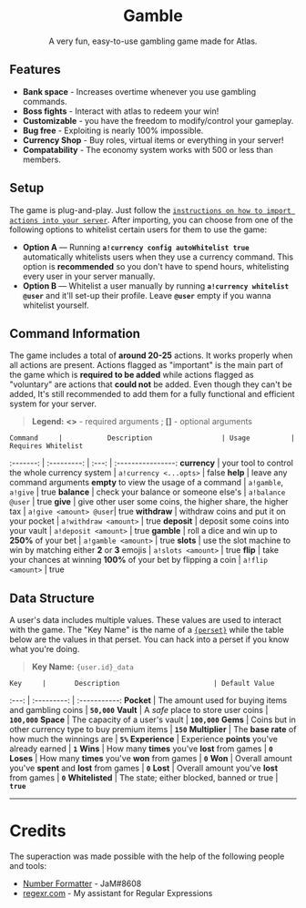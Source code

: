 <div align="center">

# Gamble
A very fun, easy-to-use gambling game made for Atlas.

</div>

## Features

* **Bank space** - Increases overtime whenever you use gambling commands.
* **Boss fights** - Interact with atlas to redeem your win!
* **Customizable** - you have the freedom to modify/control your gameplay.
* **Bug free** - Exploiting is nearly 100% impossible.
* **Currency Shop** - Buy roles, virtual items or everything in your server!
* **Compatability** - The economy system works with 500 or less than members.

## Setup
The game is plug-and-play. Just follow the [`instructions on how to import actions into your server`](../../README.MD). After importing, you can choose from one of the following options to whitelist certain users for them to use the game:

* **Option A** — Running **`a!currency config autoWhitelist true`** automatically whitelists users when they use a currency command. This option is **recommended** so you don't have to spend hours, whitelisting every user in your server manually.
* **Option B** — Whitelist a user manually by running **`a!currency whitelist @user`** and it'll set-up their profile. Leave **`@user`** empty if you wanna whitelist yourself.

## Command Information
The game includes a total of **around 20-25** actions. It works properly when all actions are present. Actions flagged as "important" is the main part of the game which is **required to be added** while actions flagged as "voluntary" are actions that **could not** be added. Even though they can't be added, It's still recommended to add them for a fully functional and efficient system for your server.

> **Legend:** **<>** - required arguments ; **[]** - optional arguments

    Command  	| 			Description					| Usage 		 | Requires Whitelist
   :-------: 	| 			:---------: 					| :---: 		 | :----------------:
**currency** 	| your tool to control the whole currency system 			| `a!currency <...opts>` | 	false
**help** 	| leave any command arguments **empty** to view the usage of a command  | `a!gamble`, `a!give`   | 	true
**balance**	| check your balance or someone else's					| `a!balance @user` 	 | 	true
**give** 	| give other user some coins, the higher share, the higher tax		| `a!give <amount> @user`| 	true
**withdraw** 	| withdraw coins and put it on your pocket				| `a!withdraw <amount>`  | 	true
**deposit**  	| deposit some coins into your vault					| `a!deposit <amount>`   | 	true
**gamble**   	| roll a dice and win up to **250%** of your bet			| `a!gamble <amount>`    | 	true
**slots**    	| use the slot machine to win by matching either **2** or **3** emojis	| `a!slots <amount>`     | 	true
**flip** 	| take your chances at winning **100%** of your bet by flipping a coin 	| `a!flip <amount>`      | 	true

<div id="currency-data-structure">
	
## Data Structure
A user's data includes multiple values. These values are used to interact with the game. The "Key Name" is the name of a [`{perset}`](https://atlas.bot/documentation/tags/perset) while the table below are the values in that perset. You can hack into a perset if you know what you're doing.

> **Key Name:** `{user.id}_data`

    Key	   	| 		Description 		    	  	  | Default Value 
   :---:   	| 		:---------: 		    	  	  | :-----------: 
**Pocket** 	| The amount used for buying items and gambling coins  	  | **`50,000`**
**Vault**  	| A *safe* place to store user coins	   	  	  | **`100,000`**
**Space**  	| The capacity of a user's vault		  	  | **`100,000`**
**Gems**   	| Coins but in other currency type to buy premium items	  | **`150`**
**Multiplier**  | The **base rate** of how much the winnings are	  | **`5%`**
**Experience**  | Experience **points** you've already earned 	  	  | **`1`**
**Wins**	| How many **times** you've **lost** from games	  	  | **`0`**
**Loses**	| How many **times** you've **won** from games    	  | **`0`**
**Won**		| Overall amount you've **spent** and **lost** from games | **`0`**
**Lost**	| Overall amount you've **lost** from games	  	  | **`0`**
**Whitelisted** | The state; either blocked, banned or true 	  	  | **`true`**

</div>

--------------------------------------
# Credits
The superaction was made possible with the help of the following people and tools:
* [Number Formatter](https://github.com/atlasbot/community-actions/tree/master/Snippets/Emrison-NumberFormatter) - JaM#8608
* <a href="https://regexr.com" target="_blank">regexr.com</a> - My assistant for Regular Expressions
